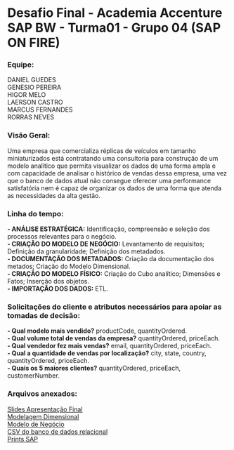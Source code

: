 # Desafio Final - Academia Accenture SAP BW - Turma01 - Grupo 04 (SAP ON FIRE) 

### Equipe:

DANIEL GUEDES<br/>
GENESIO PEREIRA<br/>
HIGOR MELO<br/>
LAERSON CASTRO<br/>
MARCUS FERNANDES<br/>
RORRAS NEVES<br/>


### Visão Geral:

Uma empresa que comercializa réplicas de veículos em tamanho miniaturizados está contratando uma consultoria para construção de um modelo analítico que permita visualizar os dados de uma forma ampla e com capacidade de analisar o histórico de vendas dessa empresa, uma vez que o banco de dados atual não consegue oferecer uma performance satisfatória nem é capaz de organizar os dados de uma forma que atenda as necessidades da alta gestão.


### Linha do tempo:

**- ANÁLISE ESTRATÉGICA:** Identificação, compreensão e seleção dos processos relevantes para o  negócio. <br/>
**- CRIAÇÃO DO MODELO DE NEGÓCIO:** Levantamento de requisitos; Definição da granularidade; Definição dos metadados. <br/>
**- DOCUMENTAÇÃO DOS METADADOS:** Criação da documentação dos metados; Criação do Modelo Dimensional. <br/>
**- CRIAÇÃO DO MODELO FÍSICO:** Criação do Cubo analítico; Dimensões e Fatos; Inserção dos objetos. <br/>
**- IMPORTAÇÃO DOS DADOS:** ETL.<br/>


### Solicitações do cliente e atributos necessários para apoiar as tomadas de decisão:

**- Qual modelo mais vendido?** productCode, quantityOrdered.<br/>
**- Qual volume total de vendas da empresa?** quantityOrdered, priceEach.<br/>
**- Qual vendedor fez mais vendas?** email, quantityOrdered, priceEach.<br/>
**- Qual a quantidade de vendas por localização?** city, state, country, quantityOrdered, priceEach.<br/>
**- Quais os 5 maiores clientes?** quantityOrdered, priceEach, customerNumber.<br/>

### Arquivos anexados:
[Slides Apresentação Final](https://github.com/SAPOnFire/Final/blob/main/Docs/SlideApresentacaoFinal.pdf)<br/>
[Modelagem Dimensional](https://github.com/SAPOnFire/Final/blob/main/Docs/ModelagemDimensional.pdf)<br/>
[Modelo de Negócio](https://github.com/SAPOnFire/Final/blob/main/Docs/Modelo%20de%20Negocio.xlsx)<br/>
[CSV do banco de dados relacional](https://github.com/SAPOnFire/Final/blob/main/Docs/VendaProdutosClassicModels.csv)<br/>
[Prints SAP](https://github.com/SAPOnFire/Final/tree/main/Docs/Prints)<br/>
